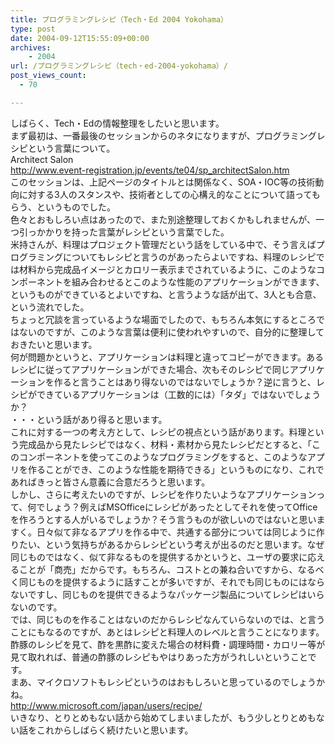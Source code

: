 ```yaml
---
title: プログラミングレシピ（Tech・Ed 2004 Yokohama）
type: post
date: 2004-09-12T15:55:09+00:00
archives:
    - 2004
url: /プログラミングレシピ（tech・ed-2004-yokohama）/
post_views_count:
  - 70

---
```

しばらく、Tech・Edの情報整理をしたいと思います。  
まず最初は、一番最後のセッションからのネタになりますが、プログラミングレシピという言葉について。  
Architect Salon  
<http://www.event-registration.jp/events/te04/sp_architectSalon.htm>  
このセッションは、上記ページのタイトルとは関係なく、SOA・IOC等の技術動向に対する3人のスタンスや、技術者としての心構え的なことについて語ってもらう、というものでした。  
色々とおもしろい点はあったので、また別途整理しておくかもしれませんが、一つ引っかかりを持った言葉がレシピという言葉でした。  
米持さんが、料理はプロジェクト管理だという話をしている中で、そう言えばプログラミングについてもレシピと言うのがあったらよいですね、料理のレシピでは材料から完成品イメージとカロリー表示までされているように、このようなコンポーネントを組み合わせるとこのような性能のアプリケーションができます、というものができているとよいですね、と言うような話が出て、3人とも合意、という流れでした。  
ちょっと冗談を言っているような場面でしたので、もちろん本気にするところではないのですが、このような言葉は便利に使われやすいので、自分的に整理しておきたいと思います。  
何が問題かというと、アプリケーションは料理と違ってコピーができます。あるレシピに従ってアプリケーションができた場合、次もそのレシピで同じアプリケーションを作ると言うことはあり得ないのではないでしょうか？逆に言うと、レシピができているアプリケーションは（工数的には）「タダ」ではないでしょうか？  
・・・という話があり得ると思います。  
これに対する一つの考え方として、レシピの視点という話があります。料理という完成品から見たレシピではなく、材料・素材から見たレシピだとすると、「このコンポーネントを使ってこのようなプログラミングをすると、このようなアプリを作ることができ、このような性能を期待できる」というものになり、これであればきっと皆さん意義に合意だろうと思います。  
しかし、さらに考えたいのですが、レシピを作りたいようなアプリケーションって、何でしょう？例えばMSOfficeにレシピがあったとしてそれを使ってOfficeを作ろうとする人がいるでしょうか？そう言うものが欲しいのではないと思いますく。日々似て非なるアプリを作る中で、共通する部分については同じように作りたい、という気持ちがあるからレシピという考えが出るのだと思います。なぜ同じものではなく、似て非なるものを提供するかというと、ユーザの要求に応えることが「商売」だからです。もちろん、コストとの兼ね合いですから、なるべく同じものを提供するように話すことが多いですが、それでも同じものにはならないですし、同じものを提供できるようなパッケージ製品についてレシピはいらないのです。  
では、同じものを作ることはないのだからレシピなんていらないのでは、と言うことにもなるのですが、あとはレシピと料理人のレベルと言うことになります。酢豚のレシピを見て、酢を黒酢に変えた場合の材料費・調理時間・カロリー等が見て取れれば、普通の酢豚のレシピもやはりあった方がうれしいということです。  
まあ、マイクロソフトもレシピというのはおもしろいと思っているのでしょうかね。  
<http://www.microsoft.com/japan/users/recipe/>  
いきなり、とりとめもない話から始めてしまいましたが、もう少しとりとめもない話をこれからしばらく続けたいと思います。